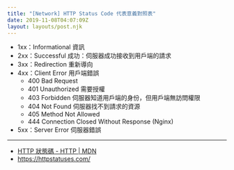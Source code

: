 ```yaml
---
title: "[Network] HTTP Status Code 代表意義對照表"
date: 2019-11-08T04:07:09Z
layout: layouts/post.njk
---
```


- 1xx：Informational 資訊
- 2xx：Successful 成功：伺服器成功接收到用戶端的請求
- 3xx：Redirection 重新導向
- 4xx：Client Error 用戶端錯誤
   - 400 Bad Request
   - 401 Unauthorized 需要授權
   - 403 Forbidden 伺服器知道用戶端的身份，但用戶端無訪問權限
   - 404 Not Found 伺服器找不到請求的資源
   - 405 Method Not Allowed 
   - 444 Connection Closed Without Response (Nginx)
- 5xx：Server Error 伺服器錯誤

---

- [HTTP 狀態碼 - HTTP | MDN](https://developer.mozilla.org/zh-TW/docs/Web/HTTP/Status)
- https://httpstatuses.com/